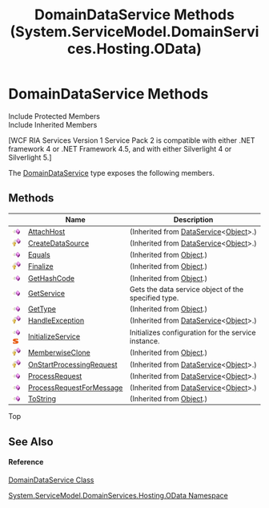 ﻿---
title: DomainDataService Methods (System.ServiceModel.DomainServices.Hosting.OData)
TOCTitle: DomainDataService Methods
ms:assetid: Methods.T:System.ServiceModel.DomainServices.Hosting.OData.DomainDataService
ms:mtpsurl: https://msdn.microsoft.com/en-us/library/system.servicemodel.domainservices.hosting.odata.domaindataservice_methods(v=VS.91)
ms:contentKeyID: 31289125
ms.date: 01/27/2012
mtps_version: v=VS.91
---

# DomainDataService Methods

Include Protected Members  
Include Inherited Members  

\[WCF RIA Services Version 1 Service Pack 2 is compatible with either .NET framework 4 or .NET Framework 4.5, and with either Silverlight 4 or Silverlight 5.\]

The [DomainDataService](ff688019\(v=vs.91\).md) type exposes the following members.

## Methods

<table>
<thead>
<tr class="header">
<th> </th>
<th>Name</th>
<th>Description</th>
</tr>
</thead>
<tbody>
<tr class="odd">
<td><img src="images\Ff423329.pubmethod(en-us,VS.91).gif" title="Public method" alt="Public method" /></td>
<td><a href="https://docs.microsoft.com/en-us/dotnet/api/system.data.services.dataservice-1.attachhost?redirectedfrom=MSDN#System_Data_Services_DataService_1_AttachHost_System_Data_Services_IDataServiceHost_">AttachHost</a></td>
<td>(Inherited from <a href="https://msdn.microsoft.com/en-us/library/Cc646779">DataService</a>&lt;<a href="https://msdn.microsoft.com/en-us/library/e5kfa45b">Object</a>&gt;.)</td>
</tr>
<tr class="even">
<td><img src="images\Ff422600.protmethod(en-us,VS.91).gif" title="Protected method" alt="Protected method" /></td>
<td><a href="https://msdn.microsoft.com/en-us/library/Cc646746">CreateDataSource</a></td>
<td>(Inherited from <a href="https://msdn.microsoft.com/en-us/library/Cc646779">DataService</a>&lt;<a href="https://msdn.microsoft.com/en-us/library/e5kfa45b">Object</a>&gt;.)</td>
</tr>
<tr class="odd">
<td><img src="images\Ff423329.pubmethod(en-us,VS.91).gif" title="Public method" alt="Public method" /></td>
<td><a href="https://docs.microsoft.com/en-us/dotnet/api/system.object.equals?redirectedfrom=MSDN#System_Object_Equals_System_Object_">Equals</a></td>
<td>(Inherited from <a href="https://msdn.microsoft.com/en-us/library/e5kfa45b">Object</a>.)</td>
</tr>
<tr class="even">
<td><img src="images\Ff422600.protmethod(en-us,VS.91).gif" title="Protected method" alt="Protected method" /></td>
<td><a href="https://msdn.microsoft.com/en-us/library/4k87zsw7">Finalize</a></td>
<td>(Inherited from <a href="https://msdn.microsoft.com/en-us/library/e5kfa45b">Object</a>.)</td>
</tr>
<tr class="odd">
<td><img src="images\Ff423329.pubmethod(en-us,VS.91).gif" title="Public method" alt="Public method" /></td>
<td><a href="https://msdn.microsoft.com/en-us/library/zdee4b3y">GetHashCode</a></td>
<td>(Inherited from <a href="https://msdn.microsoft.com/en-us/library/e5kfa45b">Object</a>.)</td>
</tr>
<tr class="even">
<td><img src="images\Ff423329.pubmethod(en-us,VS.91).gif" title="Public method" alt="Public method" /></td>
<td><a href="ff688020(v=vs.91).md">GetService</a></td>
<td>Gets the data service object of the specified type.</td>
</tr>
<tr class="odd">
<td><img src="images\Ff423329.pubmethod(en-us,VS.91).gif" title="Public method" alt="Public method" /></td>
<td><a href="https://msdn.microsoft.com/en-us/library/dfwy45w9">GetType</a></td>
<td>(Inherited from <a href="https://msdn.microsoft.com/en-us/library/e5kfa45b">Object</a>.)</td>
</tr>
<tr class="even">
<td><img src="images\Ff422600.protmethod(en-us,VS.91).gif" title="Protected method" alt="Protected method" /></td>
<td><a href="https://docs.microsoft.com/en-us/dotnet/api/system.data.services.dataservice-1.handleexception?redirectedfrom=MSDN#System_Data_Services_DataService_1_HandleException_System_Data_Services_HandleExceptionArgs_">HandleException</a></td>
<td>(Inherited from <a href="https://msdn.microsoft.com/en-us/library/Cc646779">DataService</a>&lt;<a href="https://msdn.microsoft.com/en-us/library/e5kfa45b">Object</a>&gt;.)</td>
</tr>
<tr class="odd">
<td><img src="images\Ff423329.pubmethod(en-us,VS.91).gif" title="Public method" alt="Public method" /><img src="images\Ff423197.static(en-us,VS.91).gif" title="Static member" alt="Static member" /></td>
<td><a href="ff688017(v=vs.91).md">InitializeService</a></td>
<td>Initializes configuration for the service instance.</td>
</tr>
<tr class="even">
<td><img src="images\Ff422600.protmethod(en-us,VS.91).gif" title="Protected method" alt="Protected method" /></td>
<td><a href="https://msdn.microsoft.com/en-us/library/57ctke0a">MemberwiseClone</a></td>
<td>(Inherited from <a href="https://msdn.microsoft.com/en-us/library/e5kfa45b">Object</a>.)</td>
</tr>
<tr class="odd">
<td><img src="images\Ff422600.protmethod(en-us,VS.91).gif" title="Protected method" alt="Protected method" /></td>
<td><a href="https://docs.microsoft.com/en-us/dotnet/api/system.data.services.dataservice-1.onstartprocessingrequest?redirectedfrom=MSDN#System_Data_Services_DataService_1_OnStartProcessingRequest_System_Data_Services_ProcessRequestArgs_">OnStartProcessingRequest</a></td>
<td>(Inherited from <a href="https://msdn.microsoft.com/en-us/library/Cc646779">DataService</a>&lt;<a href="https://msdn.microsoft.com/en-us/library/e5kfa45b">Object</a>&gt;.)</td>
</tr>
<tr class="even">
<td><img src="images\Ff423329.pubmethod(en-us,VS.91).gif" title="Public method" alt="Public method" /></td>
<td><a href="https://msdn.microsoft.com/en-us/library/Cc646951">ProcessRequest</a></td>
<td>(Inherited from <a href="https://msdn.microsoft.com/en-us/library/Cc646779">DataService</a>&lt;<a href="https://msdn.microsoft.com/en-us/library/e5kfa45b">Object</a>&gt;.)</td>
</tr>
<tr class="odd">
<td><img src="images\Ff423329.pubmethod(en-us,VS.91).gif" title="Public method" alt="Public method" /></td>
<td><a href="https://docs.microsoft.com/en-us/dotnet/api/system.data.services.dataservice-1.processrequestformessage?redirectedfrom=MSDN#System_Data_Services_DataService_1_ProcessRequestForMessage_System_IO_Stream_">ProcessRequestForMessage</a></td>
<td>(Inherited from <a href="https://msdn.microsoft.com/en-us/library/Cc646779">DataService</a>&lt;<a href="https://msdn.microsoft.com/en-us/library/e5kfa45b">Object</a>&gt;.)</td>
</tr>
<tr class="even">
<td><img src="images\Ff423329.pubmethod(en-us,VS.91).gif" title="Public method" alt="Public method" /></td>
<td><a href="https://msdn.microsoft.com/en-us/library/7bxwbwt2">ToString</a></td>
<td>(Inherited from <a href="https://msdn.microsoft.com/en-us/library/e5kfa45b">Object</a>.)</td>
</tr>
</tbody>
</table>

Top

## See Also

#### Reference

[DomainDataService Class](ff688019\(v=vs.91\).md)

[System.ServiceModel.DomainServices.Hosting.OData Namespace](ff688014\(v=vs.91\).md)

